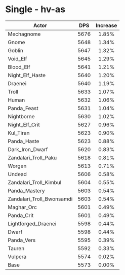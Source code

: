 # Single - hv-as
| Actor | DPS | Increase |
|---|:---:|:---:|
|Mechagnome|5676|1.85%|
|Gnome|5648|1.34%|
|Goblin|5647|1.32%|
|Void_Elf|5645|1.29%|
|Blood_Elf|5641|1.21%|
|Night_Elf_Haste|5640|1.20%|
|Draenei|5640|1.19%|
|Troll|5633|1.07%|
|Human|5632|1.06%|
|Panda_Feast|5631|1.04%|
|Nightborne|5630|1.02%|
|Night_Elf_Crit|5627|0.96%|
|Kul_Tiran|5623|0.90%|
|Panda_Haste|5623|0.88%|
|Dark_Iron_Dwarf|5620|0.83%|
|Zandalari_Troll_Paku|5618|0.81%|
|Worgen|5613|0.71%|
|Undead|5606|0.58%|
|Zandalari_Troll_Kimbul|5604|0.55%|
|Panda_Mastery|5603|0.54%|
|Zandalari_Troll_Bwonsamdi|5603|0.54%|
|Maghar_Orc|5601|0.49%|
|Panda_Crit|5601|0.49%|
|Lightforged_Draenei|5598|0.44%|
|Dwarf|5598|0.44%|
|Panda_Vers|5595|0.39%|
|Tauren|5592|0.33%|
|Vulpera|5574|0.02%|
|Base|5573|0.00%|
